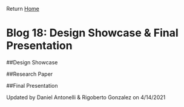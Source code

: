 Return [Home](index.md)

# Blog 18: Design Showcase & Final Presentation

##Design Showcase

##Research Paper

##Final Presentation

Updated by Daniel Antonelli & Rigoberto Gonzalez on 4/14/2021
